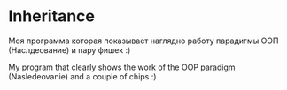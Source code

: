 # Inheritance

Моя программа которая показывает наглядно работу парадигмы ООП (Наслдеование) и пару фишек :)

My program that clearly shows the work of the OOP paradigm (Nasledeovanie) and a couple of chips :)
